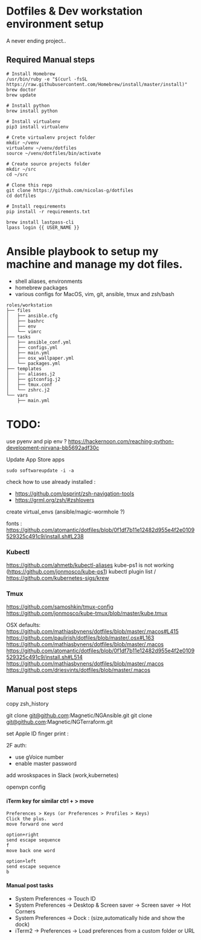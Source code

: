 Dotfiles & Dev workstation environment setup
============================================
A never ending project..

## Required Manual steps
```
# Install Homebrew
/usr/bin/ruby -e "$(curl -fsSL https://raw.githubusercontent.com/Homebrew/install/master/install)"
brew doctor
brew update

# Install python
brew install python

# Install virtualenv
pip3 install virtualenv

# Crete virtualenv project folder
mkdir ~/venv
virtualenv ~/venv/dotfiles
source ~/venv/dotfiles/bin/activate

# Create source projects folder
mkdir ~/src
cd ~/src

# Clone this repo
git clone https://github.com/nicolas-g/dotfiles
cd dotfiles

# Install requirements
pip install -r requirements.txt

brew install lastpass-cli
lpass login {{ USER_NAME }}
```

Ansible playbook to setup my machine and manage my dot files.
=============================================================
* shell aliases, environments
* homebrew packages
* various configs for MacOS, vim, git, ansible, tmux and zsh/bash

```
roles/workstation
├── files
│   ├── ansible.cfg
│   ├── bashrc
│   ├── env
│   └── vimrc
├── tasks
│   ├── ansible_conf.yml
│   ├── configs.yml
│   ├── main.yml
│   ├── osx_wallpaper.yml
│   └── packages.yml
├── templates
│   ├── aliases.j2
│   ├── gitconfig.j2
│   ├── tmux.conf
│   └── zshrc.j2
└── vars
    ├── main.yml
```

TODO:
=====

use pyenv and pip env ? https://hackernoon.com/reaching-python-development-nirvana-bb5692adf30c

Update App Store apps
```
sudo softwareupdate -i -a
```

check how to use already installed :
* https://github.com/psprint/zsh-navigation-tools
* https://grml.org/zsh/#zshlovers

create virtual_envs (ansible/magic-wormhole ?)

fonts : https://github.com/atomantic/dotfiles/blob/0f1df7b11e12482d955e4f2e0109529325c491c9/install.sh#L238

### Kubectl
https://github.com/ahmetb/kubectl-aliases
kube-ps1 is not working (https://github.com/jonmosco/kube-ps1)
kubectl plugin list / https://github.com/kubernetes-sigs/krew

### Tmux
https://github.com/samoshkin/tmux-config
https://github.com/jonmosco/kube-tmux/blob/master/kube.tmux

OSX defaults:
https://github.com/mathiasbynens/dotfiles/blob/master/.macos#L415
https://github.com/paulirish/dotfiles/blob/master/.osx#L163
https://github.com/mathiasbynens/dotfiles/blob/master/.macos
https://github.com/atomantic/dotfiles/blob/0f1df7b11e12482d955e4f2e0109529325c491c9/install.sh#L514
https://github.com/mathiasbynens/dotfiles/blob/master/.macos
https://github.com/driesvints/dotfiles/blob/master/.macos


## Manual post steps

copy zsh_history

git clone git@github.com:Magnetic/NGAnsible.git
git clone git@github.com:Magnetic/NGTerraform.git

set Apple ID finger print :

2F auth:
* use gVoice number
* enable master password

add wroskspaces in Slack  (work,kubernetes)

openvpn config

#### iTerm key for similar ctrl + > move
```
Preferences > Keys (or Preferences > Profiles > Keys)
Click the plus.
move forward one word

option+right
send escape sequence
f
move back one word

option+left
send escape sequence
b
```

#### Manual post tasks
* System Preferences -> Touch ID
* System Preferences -> Desktop & Screen saver -> Screen saver -> Hot Corners
* System Preferences -> Dock : (size,automatically hide and show the dock)
* iTerm2 -> Preferences -> Load preferences from a custom folder or URL

